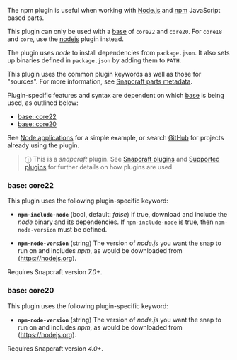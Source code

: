 The npm plugin is useful when working with [Node.js](https://nodejs.org/en/) and [npm](https://www.npmjs.com/) JavaScript based parts.

This plugin can only be used with a [base](https://forum.snapcraft.io/t/base-snaps/11198) of `core22` and `core20`. For  `core18` and `core`, use the [nodejs](/t/the-nodejs-plugin/8514) plugin instead.

The plugin uses *node* to install dependencies from `package.json`. It also sets up binaries defined in `package.json` by adding them to `PATH`.

This plugin uses the common plugin keywords as well as those for "sources". For more information, see [Snapcraft parts metadata](/t/snapcraft-parts-metadata/8336).

Plugin-specific features and syntax are dependent on which [base](/t/base-snaps/11198) is being used, as outlined below:

- [base: core22](#heading--core22)
- [base: core20](#heading--core20)


See [Node applications](https://snapcraft.io/docs/node-apps)
for a simple example, or search [GitHub](https://github.com/search?q=path%3Asnapcraft.yaml+%22plugin%3A+npm%22&type=Code) for projects already using the plugin.

> ⓘ  This is a *snapcraft* plugin. See [Snapcraft plugins](/t/snapcraft-plugins/4284) and [Supported plugins](/t/supported-plugins/8080) for further details on how plugins are used.

<h3 id='heading--core22'>base: core22</h3>

This plugin uses the following plugin-specific keyword:

- **`npm-include-node`** (bool, default: _false_)
      If true, download and include the _node_ binary and its dependencies.  If `npm-include-node` is true, then `npm-node-version` must be defined.

- **`npm-node-version`** (string)
      The version of *node.js* you want the snap to run on and includes _npm_, as would be downloaded from (https://nodejs.org).

Requires Snapcraft version _7.0+_.

<h3 id='heading--core20'>base: core20</h3>

This plugin uses the following plugin-specific keyword:

- **`npm-node-version`** (string)
      The version of *node.js* you want the snap to run on and includes _npm_, as would be downloaded from (https://nodejs.org).

Requires Snapcraft version _4.0+_.